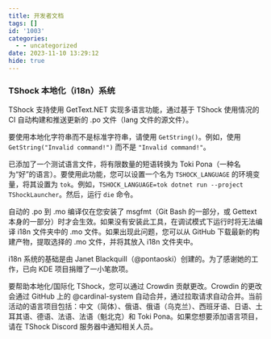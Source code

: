 ```yaml
---
title: 开发者文档
tags: []
id: '1003'
categories:
  - - uncategorized
date: 2023-11-10 13:29:12
hide: true
---
```


### TShock 本地化（i18n）系统

TShock 支持使用 GetText.NET 实现多语言功能，通过基于 TShock 使用情况的 CI 自动构建和推送更新的 .po 文件（lang 文件的源文件）。

要使用本地化字符串而不是标准字符串，请使用 `GetString()`。例如，使用 `GetString("Invalid command!")` 而不是 `"Invalid command!"`。

已添加了一个测试语言文件，将有限数量的短语转换为 Toki Pona（一种名为“好”的语言）。要使用此功能，您可以设置一个名为 `TSHOCK_LANGUAGE` 的环境变量，将其设置为 `tok`。例如，`TSHOCK_LANGUAGE=tok dotnet run --project TShockLauncher`。然后，运行 `die` 命令。

自动的 .po 到 .mo 编译仅在您安装了 msgfmt（Git Bash 的一部分，或 Gettext 本身的一部分）时才会生效。如果没有安装此工具，在调试模式下运行时将无法编译 i18n 文件夹中的 .mo 文件。如果出现此问题，您可以从 GitHub 下载最新的构建产物，提取选择的 .mo 文件，并将其放入 i18n 文件夹中。

i18n 系统的基础是由 Janet Blackquill（@pontaoski）创建的。为了感谢她的工作，已向 KDE 项目捐赠了一小笔款项。

要帮助本地化/国际化 TShock，您可以通过 Crowdin 贡献更改。Crowdin 的更改会通过 GitHub 上的 @cardinal-system 自动合并，通过拉取请求自动合并。当前活动的语言项目包括：中文（简体）、俄语、俄语（乌克兰）、西班牙语、日语、土耳其语、德语、法语、法语（魁北克）和 Toki Pona。如果您想要添加语言项目，请在 TShock Discord 服务器中通知相关人员。